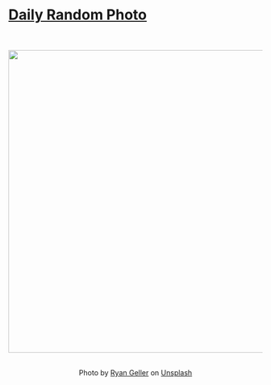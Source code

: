 # [Daily Random Photo](https://www.dailyrandomphoto.com/)

<div align="center">
  <br>
  <br>
  <a href="https://www.dailyrandomphoto.com/p/2021/2021-05-02/"><img src="https://images.unsplash.com/photo-1618270352864-fa8550f33446?crop=entropy&cs=tinysrgb&fit=max&fm=jpg&ixid=Mnw3NzUwOHwwfDF8cmFuZG9tfHx8fHx8fHx8MTYxOTkxNDg4MA&ixlib=rb-1.2.1&q=80&w=1080" width="600px"></a>
  <br>
  <br>
  <p class="has-text-grey">Photo by <a href="https://unsplash.com/@ryangeller?utm_source=Daily%20Random%20Photo&amp;utm_medium=referral" target="_blank" rel="noopener noreferrer">Ryan Geller</a> on <a href="https://unsplash.com/photos/kng-efkleT4?utm_source=Daily%20Random%20Photo&amp;utm_medium=referral" target="_blank" rel="noopener noreferrer">Unsplash</a></p>
</div>
